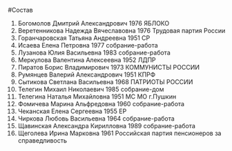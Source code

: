 #Состав
1. Богомолов Дмитрий Александрович 1976 ЯБЛОКО
2. Веретенникова Надежда Вячеславовна 1976 Трудовая партия России
3. Горанчаровская Татьяна Андреевна 1951 СР
4. Исаева Елена Петровна 1977 собрание-работа
5. Лузанова Юлия Васильевна 1983 собрание-работа
6. Меркулова Валентина Алексеевна 1952 ЛДПР
7. Пиратов Борис Владимирович 1973 КОММУНИСТЫ РОССИИ
8. Румянцев Валерий Александрович 1951 КПРФ
9. Сытикова Светлана Васильевна 1968 ПАТРИОТЫ РОССИИ
10. Телегин Михаил Николаевич 1985 собрание-дом
11. Телегина Наталья Михайловна 1951 МС МО г.Пушкин
12. Фомичева Марина Альфредовна 1960 собрание-работа
13. Чеканская Елена Сергеевна 1955 ЕР
14. Чиркова Любовь Васильевна 1964 собрание-работа
15. Щавинская Александра Кирилловна 1989 собрание-работа
16. Щеголева Ирина Марковна 1961 Российская партия пенсионеров за справедливость
